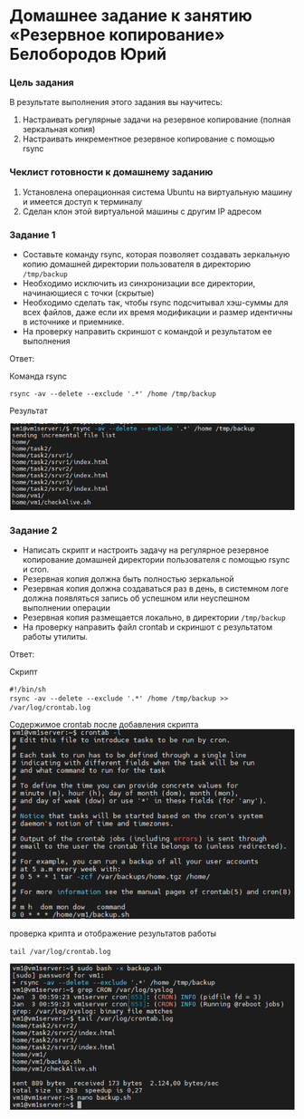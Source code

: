 # Домашнее задание к занятию «Резервное копирование» Белобородов Юрий

### Цель задания
В результате выполнения этого задания вы научитесь:
1. Настраивать регулярные задачи на резервное копирование (полная зеркальная копия)
2. Настраивать инкрементное резервное копирование с помощью rsync


### Чеклист готовности к домашнему заданию

1. Установлена операционная система Ubuntu на виртуальную машину и имеется доступ к терминалу
2. Сделан клон этой виртуальной машины с другим IP адресом


### Задание 1
- Составьте команду rsync, которая позволяет создавать зеркальную копию домашней директории пользователя в директорию `/tmp/backup`
- Необходимо исключить из синхронизации все директории, начинающиеся с точки (скрытые)
- Необходимо сделать так, чтобы rsync подсчитывал хэш-суммы для всех файлов, даже если их время модификации и размер идентичны в источнике и приемнике.
- На проверку направить скриншот с командой и результатом ее выполнения

Ответ:

Команда rsync
```
rsync -av --delete --exclude '.*' /home /tmp/backup
```

Результат

![1-1_commandrsync.png](https://github.com/Zikin18/SYS-25_10.03/blob/master/1-1_commandrsync.png)


### Задание 2
- Написать скрипт и настроить задачу на регулярное резервное копирование домашней директории пользователя с помощью rsync и cron.
- Резервная копия должна быть полностью зеркальной
- Резервная копия должна создаваться раз в день, в системном логе должна появляться запись об успешном или неуспешном выполнении операции
- Резервная копия размещается локально, в директории `/tmp/backup`
- На проверку направить файл crontab и скриншот с результатом работы утилиты.

Ответ:

Скрипт
```
#!/bin/sh
rsync -av --delete --exclude '.*' /home /tmp/backup >> /var/log/crontab.log

```

Содержимое crontab после добавления скрипта
![2-1_crontab.png](https://github.com/Zikin18/SYS-25_10.03/blob/master/2-1_crontab.png)

проверка крипта и отображение результатов работы

`tail /var/log/crontab.log`

![2-2_log_result.png](https://github.com/Zikin18/SYS-25_10.03/blob/master/2-2_log_result.png)
